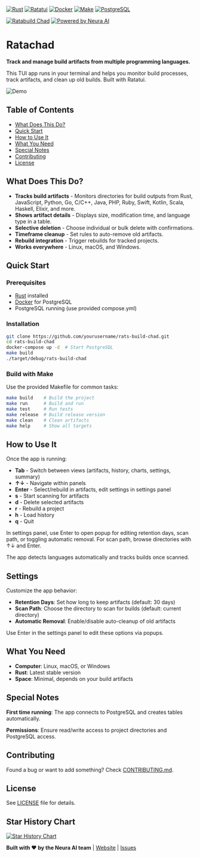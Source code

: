 [![Rust](https://img.shields.io/badge/rust-%23000000.svg?style=for-the-badge&logo=rust&logoColor=white)](https://www.rust-lang.org)
[![Ratatui](https://img.shields.io/badge/ratatui-%23000000.svg?style=for-the-badge&logo=rust&logoColor=white)](https://ratatui.rs)
[![Docker](https://img.shields.io/badge/docker-%230db7ed.svg?style=for-the-badge&logo=docker&logoColor=white)](https://docker.com)
[![Make](https://img.shields.io/badge/Make-%23000000.svg?style=for-the-badge&logo=gnu&logoColor=white)](https://www.gnu.org/software/make/)
[![PostgreSQL](https://img.shields.io/badge/postgresql-%23316192.svg?style=for-the-badge&logo=postgresql&logoColor=white)](https://www.postgresql.org)

[![Ratabuild Chad](https://img.shields.io/badge/Ratabuild%20Chad-7f56da)](https://meetneura.ai) [![Powered by Neura AI](https://img.shields.io/badge/Powered%20by-Neura%20AI-7f56da)](https://meetneura.ai)

# Ratachad

**Track and manage build artifacts from multiple programming languages.**

This TUI app runs in your terminal and helps you monitor build processes, track artifacts, and clean up old builds. Built with Ratatui.

![Demo](screenshots/ratachad-demo.gif) <!-- Placeholder for demo image -->

## Table of Contents

- [What Does This Do?](#what-does-this-do)
- [Quick Start](#quick-start)
- [How to Use It](#how-to-use-it)
- [What You Need](#what-you-need)
- [Special Notes](#special-notes)
- [Contributing](#contributing)
- [License](#license)

## What Does This Do?

- **Tracks build artifacts** - Monitors directories for build outputs from Rust, JavaScript, Python, Go, C/C++, Java, PHP, Ruby, Swift, Kotlin, Scala, Haskell, Elixir, and more.
- **Shows artifact details** - Displays size, modification time, and language type in a table.
- **Selective deletion** - Choose individual or bulk delete with confirmations.
- **Timeframe cleanup** - Set rules to auto-remove old artifacts.
- **Rebuild integration** - Trigger rebuilds for tracked projects.
- **Works everywhere** - Linux, macOS, and Windows.

## Quick Start

### Prerequisites

- [Rust](https://www.rust-lang.org/tools/install) installed
- [Docker](https://www.docker.com/products/docker-desktop) for PostgreSQL
- PostgreSQL running (use provided compose.yml)

### Installation

```bash
git clone https://github.com/yourusername/rats-build-chad.git
cd rats-build-chad
docker-compose up -d  # Start PostgreSQL
make build
./target/debug/rats-build-chad
```

### Build with Make

Use the provided Makefile for common tasks:

```bash
make build    # Build the project
make run      # Build and run
make test     # Run tests
make release  # Build release version
make clean    # Clean artifacts
make help     # Show all targets
```

## How to Use It

Once the app is running:

- **Tab** - Switch between views (artifacts, history, charts, settings, summary)
- **↑↓** - Navigate within panels
- **Enter** - Select/rebuild in artifacts, edit settings in settings panel
- **s** - Start scanning for artifacts
- **d** - Delete selected artifacts
- **r** - Rebuild a project
- **h** - Load history
- **q** - Quit

In settings panel, use Enter to open popup for editing retention days, scan path, or toggling automatic removal. For scan path, browse directories with ↑↓ and Enter.

The app detects languages automatically and tracks builds once scanned.

## Settings

Customize the app behavior:

- **Retention Days**: Set how long to keep artifacts (default: 30 days)
- **Scan Path**: Choose the directory to scan for builds (default: current directory)
- **Automatic Removal**: Enable/disable auto-cleanup of old artifacts

Use Enter in the settings panel to edit these options via popups.

## What You Need

- **Computer**: Linux, macOS, or Windows
- **Rust**: Latest stable version
- **Space**: Minimal, depends on your build artifacts

## Special Notes

**First time running**: The app connects to PostgreSQL and creates tables automatically.

**Permissions**: Ensure read/write access to project directories and PostgreSQL access.

## Contributing

Found a bug or want to add something? Check [CONTRIBUTING.md](CONTRIBUTING.md).

## License

See [LICENSE](LICENSE) file for details.

## Star History Chart

[![Star History Chart](https://api.star-history.com/svg?repos=adolfousier/ratabuild-chad&type=date&legend=top-left)](https://www.star-history.com/#adolfousier/ratabuild-chad&type=date&legend=top-left)

**Built with ❤️ by the Neura AI team** | [Website](https://meetneura.ai) | [Issues](https://github.com/adolfousier/ratabuild-chad/issues)


